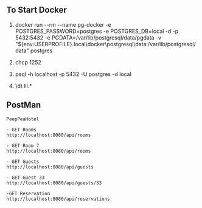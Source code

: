 ## To Start Docker

1. docker run --rm --name pg-docker -e POSTGRES_PASSWORD=postgres -e POSTGRES_DB=local -d -p 5432:5432 -e PGDATA=/var/lib/postgresql/data/pgdata -v "${env:USERPROFILE}\.local\docker\postgresql\data:/var/lib/postgresql/data" postgres


2. chcp 1252
3. psql -h localhost -p 5432 -U postgres -d local
4. \dt lil.*


## PostMan

    PeepPeaHotel

    - GET Rooms
    http://localhost:8080/api/rooms

    - GET Room 7
    http://localhost:8080/api/rooms

    - GET Guests
    http://localhost:8080/api/guests

    - GET Guest 33
    http://localhost:8080/api/guests/33

    -GET Reservation
    http://localhost:8080/api/reservations